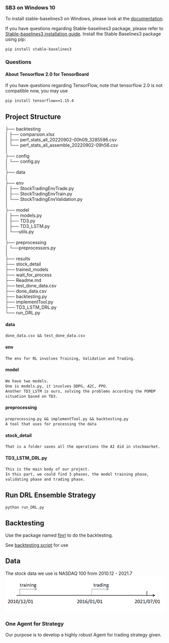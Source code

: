 ### SB3 on Windows 10

To install stable-baselines3 on Windows, please look at the [documentation](https://stable-baselines3.readthedocs.io/).

If you have questions regarding Stable-baselines3 package, please refer to [Stable-baselines3 installation guide](https://github.com/DLR-RM/stable-baselines3). 
Install the Stable Baselines3 package using pip:
```
pip install stable-baselines3
```

### Questions

#### About Tensorflow 2.0 for TensorBoard

If you have questions regarding TensorFlow, note that tensorflow 2.0 is not compatible now, you may use 

```bash
pip install tensorflow==1.15.4
 ```

## Project Structure
├── backtesting  
│   ├── comparsion.xlsx  
│   ├── perf_stats_all_20220902-00h09_3285596.csv  
│   └──  perf_stats_all_assemble_20220902-09h56.csv  
│  
├── config  
│   └──  config.py  
│  
├── data  
│  
├── env  
│   ├── StockTradingEnvTrade.py  
│   ├── StockTradingEnvTrain.py  
│   └── StockTradingEnvValidation.py  
│  
├── model  
│   ├── models.py  
│   ├── TD3.py  
│   ├── TD3_LSTM.py  
│   └──utils.py  
│  
├── preprocessing  
│   └──preprocessors.py  
│  
├── results  
├── stock_detail  
├── trained_models  
├── wait_for_process  
├── Readme.md  
├── test_done_data.csv  
├── done_data.csv  
├── backtesting.py  
├── implementTool.py  
├── TD3_LSTM_DRL.py  
└── run_DRL.py  

#### data
```data
done_data.csv && test_done_data.csv
```
#### env
```env
The env for RL involves Training, Validation and Trading.
```
#### model
```model
We have two models. 
One is models.py, it involves DDPG, A2C, PPO. 
Another TD3_LSTM is ours, solving the problems according the POMDP situation based on TD3.
```
#### preprocessing
```preprocessing
preprocessing.py && implementTool.py && backtesting.py
A tool that uses for processing the data
```
#### stock_detail
```stock_detail
That is a folder saves all the operations the AI did in stockmarket.
```
#### TD3_LSTM_DRL.py 
```main project
This is the main body of our project.
In this part, we could find 3 phases, the model training phase, validating phase and trading phase.
```

## Run DRL Ensemble Strategy
```shell
python run_DRL.py
```
## Backtesting

Use the package named [finrl](https://github.com/AI4Finance-Foundation/FinRL) to do the backtesting.

See [backtesting script](preprocessing/backtesting.py) for use



## Data
The stock data we use is NASDAQ 100 from 2010.12 - 2021.7
<img src=figs/data.png width="500">

### One Agent for Strategy
Our purpose is to develop a highly robust Agent for trading strategy given.
